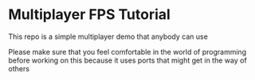 # Multiplayer FPS Tutorial

This repo is a simple multiplayer demo that anybody can use

Please make sure that you feel comfortable in the world of programming before working on this
because it uses ports that might get in the way of others
